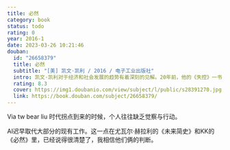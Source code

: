 ```yaml
---
title: 必然
category: book
status: todo
rating: 0
year: 2016-1
date: 2023-03-26 10:21:46
douban:
  id: "26658379"
  title: 必然
  subtitle: "[美] 凯文·凯利 / 2016 / 电子工业出版社"
  intro: 凯文·凯利对于经济和社会发展的趋势有着深刻的见解。20年前，他的《失控》一书，便已预见了当下几乎所有的互联网经济热点概念，如：物联网、云计算、虚拟现实、网络社区、大众智慧、迭代等。此次，凯文·凯利在新书《必然》中，提到了未来20年的12种必然趋势。
  rating: 8.3
  cover: https://img1.doubanio.com/view/subject/l/public/s28391270.jpg
  link: https://book.douban.com/subject/26658379/
---
```


Via tw bear liu 时代拐点到来的时候，个人往往缺乏觉察与行动。

AI迟早取代大部分的现有工作。这一点在尤瓦尔·赫拉利的《未来简史》和KK的《必然》里，已经说得很清楚了，我相信他们俩的判断。
